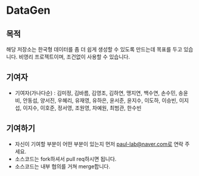 # DataGen
## 목적

해당 저장소는 한국형 데이터를 좀 더 쉽게 생성할 수 있도록 만드는데 목표를 두고 있습니다. 비영리 프로젝트이며, 조건없이 사용할 수 있습니다.

## 기여자

- 기여자(가나다순) : 김미정, 김바름, 김영조, 김하연, 맹지연, 백수연, 손수민, 송윤비, 안동섭, 양서진, 우혜리, 유재영, 유하은, 윤서준, 윤지수, 이도하, 이승빈, 이지섭, 이지수, 이호준, 정서영, 조원영, 차예원, 최범관, 한수빈

## 기여하기
- 자신이 기여할 부분이 어떤 부분이 있는지 먼저 paul-lab@naver.com로 연락 주세요.
- 소스코드는 fork하셔서 pull req하시면 됩니다.
- 소스코드는 내부 협의를 거쳐 merge합니다.
